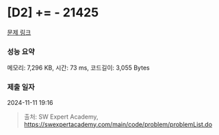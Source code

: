 # [D2] += - 21425 

[문제 링크](https://swexpertacademy.com/main/code/problem/problemDetail.do?contestProbId=AZD8K_UayDoDFAVs) 

### 성능 요약

메모리: 7,296 KB, 시간: 73 ms, 코드길이: 3,055 Bytes

### 제출 일자

2024-11-11 19:16



> 출처: SW Expert Academy, https://swexpertacademy.com/main/code/problem/problemList.do